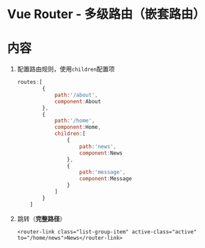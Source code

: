 # Vue Router - 多级路由（嵌套路由）

# 内容

1. 配置路由规则，使用`children`配置项

   ```js
   routes:[
           {
               path:'/about',
               component:About
           },
           {
               path:'/home',
               component:Home,
               children:[
                   {
                       path:'news',
                       component:News
                   },
                   {
                       path:'message',
                       component:Message
                   }
               ]
           }
       ]
   ```

2. 跳转（**完整路径**）

   ```vue
   <router-link class="list-group-item" active-class="active" to="/home/news">News</router-link>
   ```